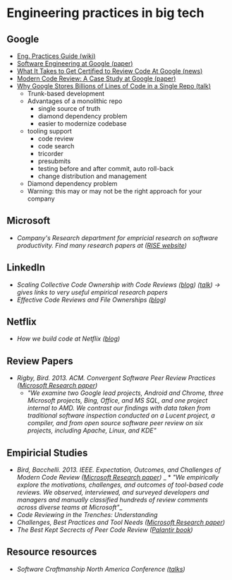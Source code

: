 # Engineering practices in big tech

## Google
* <ins>Eng. Practices Guide ([wiki](https://google.github.io/eng-practices/))</ins>
* <ins>Software Engineering at Google ([paper](https://arxiv.org/pdf/1702.01715.pdf))</ins>
* <ins>What It Takes to Get Certified to Review Code At Google ([news](https://dev.to/pullrequest/getting-the-certification-to-review-code-at-google-55ng))</ins>
* <ins>Modern Code Review: A Case Study at Google ([paper](https://storage.googleapis.com/pub-tools-public-publication-data/pdf/80735342aebcbfc8af4878373f842c25323cb985.pdf))</ins>
* <ins>Why Google Stores Billions of Lines of Code in a Single Repo ([talk](https://www.youtube.com/watch?v=W71BTkUbdqE))</ins>
   * Trunk-based development
   * Advantages of a monolithic repo
      * single source of truth
      * diamond dependency problem
      * easier to modernize codebase
   * tooling support
      * code review
      * code search
      * tricorder
      * presubmits
      * testing before and after commit, auto roll-back
      * change distribution and management
   * Diamond dependency problem
   * Warning: this may or may not be the right approach for your company
      

## Microsoft
* _Company's Research department for empricial research on software productivity. Find many research papers at ([RISE website](https://www.microsoft.com/en-us/research/group/research-software-engineering-rise/))_

## LinkedIn
* _Scaling Collective Code Ownership with Code Reviews ([blog](https://engineering.linkedin.com/blog/2018/06/scaling-collective-code-ownership-with-code-reviews)) ([talk](https://scna.softwarecraftsmanship.org/#7)) -> gives links to very useful empirical research papers_
* _Effective Code Reviews and File Ownerships ([blog](https://engineering.linkedin.com/blog/2016/01/effective-code-reviews-and-file-ownerships))_

## Netflix
* _How we build code at Netflix ([blog](https://medium.com/netflix-techblog/how-we-build-code-at-netflix-c5d9bd727f15))_

## Review Papers
* _Rigby, Bird. 2013. ACM. Convergent Software Peer Review Practices ([Microsoft Research paper](https://www.microsoft.com/en-us/research/publication/convergent-software-peer-review-practices/))_
    * *"We examine two Google lead projects, Android and Chrome, three Microsoft projects, Bing, Office, and MS SQL, and one project internal to AMD. We contrast our findings with data taken from traditional software inspection conducted on a Lucent project, a compiler, and from open source software peer review on six projects, including Apache, Linux, and KDE"*

## Empiricial Studies
* _Bird, Bacchelli. 2013. IEEE. Expectation, Outcomes, and Challenges of Modern Code Review ([Microsoft Research paper](https://www.microsoft.com/en-us/research/publication/expectations-outcomes-and-challenges-of-modern-code-review/))_
  _  * *"We empirically explore the motivations, challenges, and outcomes of tool-based code reviews. We observed, interviewed, and surveyed developers and managers and manually classified hundreds of review comments across diverse teams at Microsoft"*_
* _Code Reviewing in the Trenches: Understanding_
* _Challenges, Best Practices and Tool Needs ([Microsoft Research paper](https://www.microsoft.com/en-us/research/wp-content/uploads/2016/05/MS-Code-Review-Tech-Report-MSR-TR-2016-27.pdf))_
* _The Best Kept Secrects of Peer Code Review ([Palantir book](https://smartbear.com/resources/ebooks/best-kept-secrets-of-code-review/))_

## Resource resources
* _Software Craftmanship North America Conference ([talks](https://scna.softwarecraftsmanship.org/#7))_
